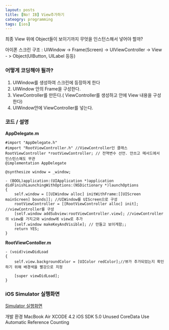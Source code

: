 ```yaml
---
layout: posts
title: [No! IB] View추가하기
cateogry: programming
tags: [ios]
---
```


최종 View 위에 Object들이 보이기까지 무엇을 인스턴스해서 넣어야 할까?

아이폰 스크린 구조 : UIWindow -> Frame(Screen) -> UIViewController -> View - > Object(UIButton, UILabel 등등)

### 어떻게 코딩해야 될까? ###

1. UIWindow를 생성하여 스크린에 등장하게 한다
2. UIWindow 안의 Frame을 구성한다.
3. ViewController를 만든다.( ViewController를 생성하고 안에 View 내용을 구성한다)
4. UIWindow안에 ViewController를 넣는다.

### 코드 / 설명 ###

**AppDelegate.m**

```
#import "AppDelegate.h"
#import "RootViewController.h" //ViewController인 클래스
RootViewController *rootViewController; // 전역변수 선언. 안쓰고 메서드에서 인스턴스해도 무관
@implementation AppDelegate

@synthesize window = _window;

- (BOOL)application:(UIApplication *)application didFinishLaunchingWithOptions:(NSDictionary *)launchOptions
{
    self.window = [[UIWindow alloc] initWithFrame:[[UIScreen mainScreen] bounds]]; //UIWindow를 UIScreen으로 구성
    rootViewController = [[RootViewController alloc] init]; //viewController를 구성
    [self.window addSubview:rootViewController.view]; //viewController의 view를 가지고와 window에 view로 추가
    [self.window makeKeyAndVisible]; // 만들고 보이게함;;
    return YES;
}
```

**RootViewContoller.m**

```
- (void)viewDidLoad
{
    self.view.backgroundColor = [UIColor redColor];//뷰가 추가되었는지 확인하기 위해 배경색을 빨강으로 지정

    [super viewDidLoad];
}
```

### iOS Simulator 실행화면 ###

[Simulator 실행화면](/images/posts/simulator_01.png)

개발 환경
MacBook Air
XCODE 4.2 iOS SDK 5.0
Unused CoreData
Use Automatic Reference Counting
